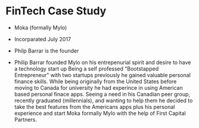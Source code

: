 # FinTech Case Study  

* Moka (formally Mylo)  

* Incorparated July 2017

* Philp Barrar is the founder  

* Philip Barrar founded Mylo on his entrepenurial spirit and desire to have a technology start up  Being a self professed "Bootstapped Entrepreneur" with two startups previously he gained valuable personal finance skills. While being originally from the United States before moving to Canada for university he had experince in using American based personal finace apps.  Seeing a need in his Canadian peer group, recently graduated (millennials), and wanting to help them he decided to take the best features from the Americans apps plus his personal experience and start Moka formally Mylo with the help of First Capital Partners.
